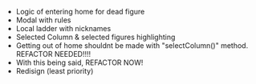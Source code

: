 * Logic of entering home for dead figure
* Modal with rules
* Local ladder with nicknames
* Selected Column & selected figures highlighting
* Getting out of home shouldnt be made with "selectColumn()" method. REFACTOR NEEDED!!!!
* With this being said, REFACTOR NOW!
* Redisign (least priority)